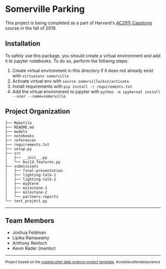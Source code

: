 Somerville Parking
==============================

This project is being completed as a part of Harvard's [AC297r Capstone](https://www.capstone.iacs.seas.harvard.edu/) course in the fall of 2019.

## Installation
To safely use this package, you should create a virtual environment and add it to jupyter notebooks. To do so, perform the follwing steps:
1. Create virtual environment in this directory if it does not already exist with `virtualenv somerville`
2. Activate virtual env with `source somerville/bin/activate`
3. Install requirements with `pip install -r requirements.txt`
4. Add the virtual environment to jupyter with `python -m ipykernel install --user --name=somerville`

Project Organization
------------

    ├── Makefile
    ├── README.md
    ├── models
    ├── notebooks
    ├── references
    ├── requirements.txt
    ├── setup.py
    ├── src
    │   ├── __init__.py
    │   └── build_features.py
    ├── submissions
    │   ├── final-presentation
    │   ├── lighting-talk-1
    │   ├── lighting-talk-2
    │   ├── midterm
    │   ├── milestone-1
    │   ├── milestone-2
    │   └── partners-reports
    └── test_project.py


--------


Team Members
------------
- Joshua Feldman
- Lipika Ramawamy
- Anthony Rentsch
- Kevin Rader (mentor)

--------

<p><small>Project based on the <a target="_blank" href="https://drivendata.github.io/cookiecutter-data-science/">cookiecutter data science project template</a>. #cookiecutterdatascience</small></p>
